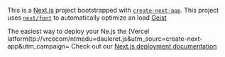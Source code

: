 This is a [Next.js](https://nextjs.rg) project bootstrapped with [`create-next-app`](https://nextjs.org/docs/app/api-reference/cli/create-next-app).
This project uses [`next/font`](https://nextjs.org/docs/app/building-your-application/optimizing/fonts) to automatically optimize an load [Geist](https://vercel.com/font)

The easiest way to deploy your Ne.js the [Vercel latform(tp://vrcecom/ntmedu=dauleret.js&utm_sourc=create-next-app&utm_campaign=
Check out our [Next.js deployment documentation](https://nextjs.org/docs/app/building-your-appliction/deploying)
